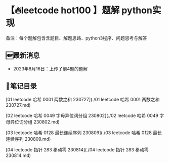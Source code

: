 # 【🔥leetcode hot100 】题解 python实现

备注：每个题解包含含题目、解题思路、python3程序、问题思考与解答

## 🆕最新消息

- 2023年8月16日：上传了前4题的题解

## 📔笔记目录

[01 leetcode 哈希 0001 两数之和 230727](./01 leetcode 哈希 0001 两数之和 230727.md)

[02 leetcode 哈希 0049 字母异位词分组 230802](./02 leetcode 哈希 0049 字母异位词分组 230802.md)

[03 leetcode 哈希 0128 最长连续序列 230809](./03 leetcode 哈希 0128 最长连续序列 230809.md)

[04 leetcode 指针 283 移动零 230814](./04 leetcode 指针 283 移动零 230814.md)